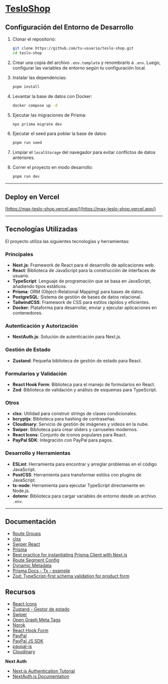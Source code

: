 # [TesloShop](https://max-teslo-shop.vercel.app/)

## Configuración del Entorno de Desarrollo

1. Clonar el repositorio:

    ```sh
    git clone https://github.com/tu-usuario/teslo-shop.git
    cd teslo-shop
    ```

2. Crear una copia del archivo `.env.template` y renombrarlo a `.env`. Luego, configurar las variables de entorno según tu configuración local.

3. Instalar las dependencias:

    ```sh
    pnpm install
    ```

4. Levantar la base de datos con Docker:

    ```sh
    docker compose up -d
    ```

5. Ejecutar las migraciones de Prisma:

    ```sh
    npx prisma migrate dev
    ```

6. Ejecutar el seed para poblar la base de datos:

    ```sh
    pnpm run seed
    ```

7. Limpiar el `localStorage` del navegador para evitar conflictos de datos anteriores.

8. Correr el proyecto en modo desarrollo:

    ```sh
    pnpm run dev
    ```

---

## Deploy en Vercel

[https://max-teslo-shop.vercel.app/](https://max-teslo-shop.vercel.app/)

---

## Tecnologías Utilizadas

El proyecto utiliza las siguientes tecnologías y herramientas:

### Principales

- **Next.js**: Framework de React para el desarrollo de aplicaciones web.
- **React**: Biblioteca de JavaScript para la construcción de interfaces de usuario.
- **TypeScript**: Lenguaje de programación que se basa en JavaScript, añadiendo tipos estáticos.
- **Prisma**: ORM (Object-Relational Mapping) para bases de datos.
- **PostgreSQL**: Sistema de gestión de bases de datos relacional.
- **TailwindCSS**: Framework de CSS para estilos rápidos y eficientes.
- **Docker**: Plataforma para desarrollar, enviar y ejecutar aplicaciones en contenedores.

### Autenticación y Autorización

- **NextAuth.js**: Solución de autenticación para Next.js.

### Gestión de Estado

- **Zustand**: Pequeña biblioteca de gestión de estado para React.

### Formularios y Validación

- **React Hook Form**: Biblioteca para el manejo de formularios en React.
- **Zod**: Biblioteca de validación y análisis de esquemas para TypeScript.

### Otros

- **clsx**: Utilidad para construir strings de clases condicionales.
- **bcryptjs**: Biblioteca para hashing de contraseñas.
- **Cloudinary**: Servicio de gestión de imágenes y videos en la nube.
- **Swiper**: Biblioteca para crear sliders y carruseles modernos.
- **React Icons**: Conjunto de íconos populares para React.
- **PayPal SDK**: Integración con PayPal para pagos.

### Desarrollo y Herramientas

- **ESLint**: Herramienta para encontrar y arreglar problemas en el código JavaScript.
- **PostCSS**: Herramienta para transformar estilos con plugins de JavaScript.
- **ts-node**: Herramienta para ejecutar TypeScript directamente en Node.js.
- **dotenv**: Biblioteca para cargar variables de entorno desde un archivo `.env`.

---

## Documentación

- [Route Groups](https://nextjs.org/docs/app/building-your-application/routing/route-groups)
- [clsx](https://www.npmjs.com/package/clsx)
- [Swiper React](https://swiperjs.com/react)
- [Prisma](https://www.prisma.io/docs/getting-started/quickstart)
- [Best practice for instantiating Prisma Client with Next.js](https://www.prisma.io/docs/orm/more/help-and-troubleshooting/help-articles/nextjs-prisma-client-dev-practices#solution)
- [Route Segment Config](https://nextjs.org/docs/app/api-reference/file-conventions/route-segment-config)
- [Dynamic Metadata](https://nextjs.org/docs/app/building-your-application/optimizing/metadata)
- [Prisma Docs - Tx - example](https://www.prisma.io/docs/orm/prisma-client/queries/transactions#interactive-transactions)
- [Zod: TypeScript-first schema validation for product form](https://zod.dev/)

## Recursos

- [React Icons](https://react-icons.github.io/react-icons/)
- [Zustand - Gestor de estado](https://zustand-demo.pmnd.rs/)
- [Swiper](https://swiperjs.com/)
- [Open Graph Meta Tags](https://www.opengraph.xyz/)
- [Ngrok](https://ngrok.com/)
- [React Hook Form](https://react-hook-form.com/)
- [PayPal](https://developer.paypal.com/dashboard)
- [PayPal JS SDK](https://www.npmjs.com/package/@paypal/react-paypal-js)
- [paypal-js](https://www.npmjs.com/package/@paypal/paypal-js)
- [Cloudinary](https://cloudinary.com/)

**Next Auth**

- [Next.js Authentication Tutorial](https://nextjs.org/learn/dashboard-app/adding-authentication)
- [NextAuth.js Documentation](https://authjs.dev/reference/nextjs)

